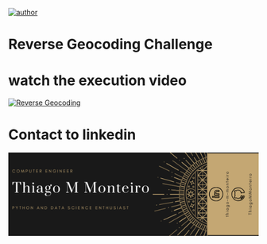 [![author](https://img.shields.io/badge/Author-thiagommonteiro-blue)](https://www.linkedin.com/in/thiago-m-monteiro/) 

# Reverse Geocoding Challenge

# watch the execution video

[![Reverse Geocoding](http://img.youtube.com/vi/AiKXCvikhUk/0.jpg)](http://www.youtube.com/watch?v=AiKXCvikhUk "Vídeo da execução do reverse geocoding")

# Contact to linkedin

![banner pessoal](https://github.com/ThiagoMMonteiro/Portfolio/blob/master/Thiago%20M%20Monteiro.png)
